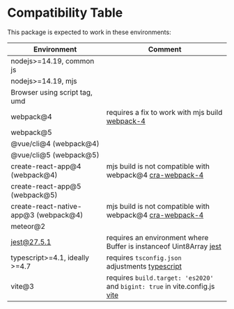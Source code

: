 # Compatibility Table

This package is expected to work in these environments:

| Environment                           | Comment                                                                       |
|---------------------------------------|-------------------------------------------------------------------------------|
| nodejs>=14.19, common js              |                                                                               |
| nodejs>=14.19, mjs                    |                                                                               |
| Browser using script tag, umd         |                                                                               |
| webpack@4                             | requires a fix to work with mjs build [webpack-4]                             |
| webpack@5                             |                                                                               |
| @vue/cli@4 (webpack@4)                |                                                                               |
| @vue/cli@5 (webpack@5)                |                                                                               |
| create-react-app@4 (webpack@4)        | mjs build is not compatible with webpack@4 [cra-webpack-4]                    |
| create-react-app@5 (webpack@5)        |                                                                               |
| create-react-native-app@3 (webpack@4) | mjs build is not compatible with webpack@4 [cra-webpack-4]                    |
| meteor@2                              |                                                                               |
| jest@27.5.1                           | requires an environment where Buffer is instanceof Uint8Array [jest]          |
| typescript>=4.1, ideally >=4.7        | requires `tsconfig.json` adjustments [typescript]                             |
| vite@3                                | requires `build.target: 'es2020'` and `bigint: true` in vite.config.js [vite] |

[webpack-4]: https://github.com/webpack/webpack/issues/7482#issuecomment-394884837
[cra-webpack-4]: https://github.com/aeternity/aepp-sdk-js/issues/1529
[jest]: https://github.com/facebook/jest/issues/4422#issuecomment-770274099
[typescript]: index.md#typescript-projects
[vite]: https://github.com/vitejs/vite/issues/9062#issuecomment-1202167352
